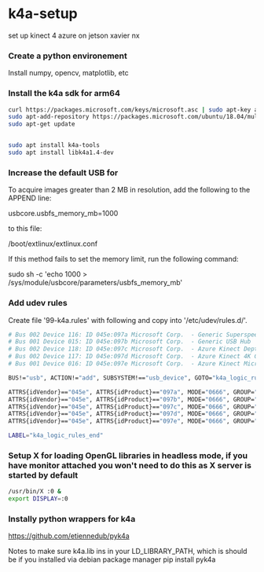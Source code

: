# k4a-setup
set up kinect 4 azure on jetson xavier nx


### Create a python environement

Install numpy, opencv, matplotlib, etc


### Install the k4a sdk for arm64

```bash
curl https://packages.microsoft.com/keys/microsoft.asc | sudo apt-key add -
sudo apt-add-repository https://packages.microsoft.com/ubuntu/18.04/multiarch/prod
sudo apt-get update


sudo apt install k4a-tools
sudo apt install libk4a1.4-dev


```


### Increase the default USB for 
To acquire images greater than 2 MB in resolution, add the following to the APPEND line:

usbcore.usbfs_memory_mb=1000

to this file:

/boot/extlinux/extlinux.conf

If this method fails to set the memory limit, run the following command:

sudo sh -c 'echo 1000 > /sys/module/usbcore/parameters/usbfs_memory_mb'


### Add udev rules 
Create file '99-k4a.rules' with following and copy into '/etc/udev/rules.d/'.
```bash
# Bus 002 Device 116: ID 045e:097a Microsoft Corp.  - Generic Superspeed USB Hub
# Bus 001 Device 015: ID 045e:097b Microsoft Corp.  - Generic USB Hub
# Bus 002 Device 118: ID 045e:097c Microsoft Corp.  - Azure Kinect Depth Camera
# Bus 002 Device 117: ID 045e:097d Microsoft Corp.  - Azure Kinect 4K Camera
# Bus 001 Device 016: ID 045e:097e Microsoft Corp.  - Azure Kinect Microphone Array

BUS!="usb", ACTION!="add", SUBSYSTEM!=="usb_device", GOTO="k4a_logic_rules_end"

ATTRS{idVendor}=="045e", ATTRS{idProduct}=="097a", MODE="0666", GROUP="plugdev"
ATTRS{idVendor}=="045e", ATTRS{idProduct}=="097b", MODE="0666", GROUP="plugdev"
ATTRS{idVendor}=="045e", ATTRS{idProduct}=="097c", MODE="0666", GROUP="plugdev"
ATTRS{idVendor}=="045e", ATTRS{idProduct}=="097d", MODE="0666", GROUP="plugdev"
ATTRS{idVendor}=="045e", ATTRS{idProduct}=="097e", MODE="0666", GROUP="plugdev"

LABEL="k4a_logic_rules_end"

```

### Setup X for loading OpenGL libraries in headless mode, if you have monitor attached you won't need to do this as X server is started by default

```bash
/usr/bin/X :0 &
export DISPLAY=:0

```


### Instally python wrappers for k4a
https://github.com/etiennedub/pyk4a

Notes to make sure k4a.lib ins in your LD_LIBRARY_PATH, which is should be if you installed via debian package manager
pip install pyk4a
```bash

```


